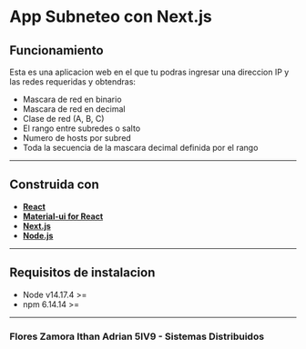 # App Subneteo con Next.js

## Funcionamiento

Esta es una aplicacion web en el que tu podras ingresar una direccion IP y las redes requeridas y obtendras: 

- Mascara de red en binario
- Mascara de red en decimal
- Clase de red (A, B, C)
- El rango entre subredes o salto
- Numero de hosts por subred
- Toda la secuencia de la mascara decimal definida por el rango

----

## Construida con 

- **[React](https://es.reactjs.org/)** 
- **[Material-ui for React](https://material-ui.com/)**
- **[Next.js](https://nextjs.org/)** 
- **[Node.js](https://nodejs.org/en/)**

----

## Requisitos de instalacion
- Node v14.17.4 >=
- npm 6.14.14 >=

---

### Flores Zamora Ithan Adrian 5IV9 - Sistemas Distribuidos